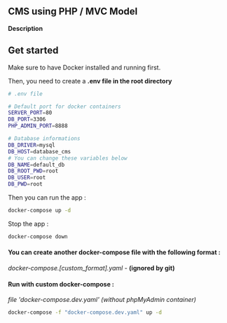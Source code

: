 ## CMS using PHP / MVC Model

**Description**


## Get started

Make sure to have Docker installed and running first.

Then, you need to create a **.env file in the root directory**

```bash
# .env file

# Default port for docker containers
SERVER_PORT=80
DB_PORT=3306
PHP_ADMIN_PORT=8888

# Database informations
DB_DRIVER=mysql
DB_HOST=database_cms
# You can change these variables below
DB_NAME=default_db
DB_ROOT_PWD=root
DB_USER=root
DB_PWD=root

```

Then you can run the app :

```bash
docker-compose up -d
```

Stop the app :

```bash
docker-compose down
```

#### You can create another docker-compose file with the following format :

*docker-compose.[custom_format].yaml* - **(ignored by git)**

#### Run with custom docker-compose :

*file 'docker-compose.dev.yaml' (without phpMyAdmin container)*
```bash
docker-compose -f "docker-compose.dev.yaml" up -d
```